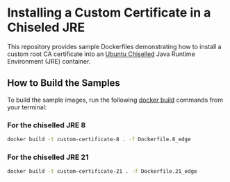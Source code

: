 # Installing a Custom Certificate in a Chiseled JRE

This repository provides sample Dockerfiles demonstrating how to install a custom root CA certificate into an [Ubuntu Chiselled](https://ubuntu.com/engage/chiselled-ubuntu-images-for-containers) Java Runtime Environment (JRE) container.

## How to Build the Samples

To build the sample images, run the following [docker build](httpss://docs.docker.com/engine/reference/commandline/build/) commands from your terminal:

### For the chiselled JRE 8

```bash
docker build -t custom-certificate-8 . -f Dockerfile.8_edge
```

### For the chiselled JRE 21

```bash
docker build -t custom-certificate-21 . -f Dockerfile.21_edge
```
